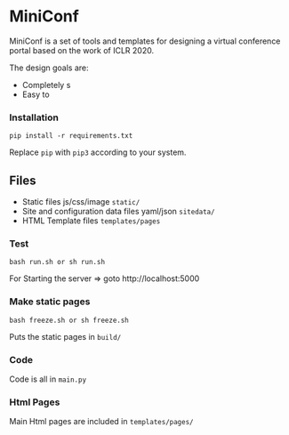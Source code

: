 # MiniConf

MiniConf is a set of tools and templates for designing a virtual conference portal based on the work of ICLR 2020. 

The design goals are:

* Completely s
* Easy to 



### Installation
```
pip install -r requirements.txt
```
Replace `pip` with `pip3` according to your system.


## Files

* Static files js/css/image `static/`
* Site and configuration data files yaml/json `sitedata/`
* HTML Template files `templates/pages`


### Test
```
bash run.sh or sh run.sh
```
For Starting the server => goto http://localhost:5000


### Make static pages
```
bash freeze.sh or sh freeze.sh
```
Puts the static pages in `build/`

### Code

Code is all in `main.py`

###  Html Pages

Main Html pages are included in `templates/pages/`
